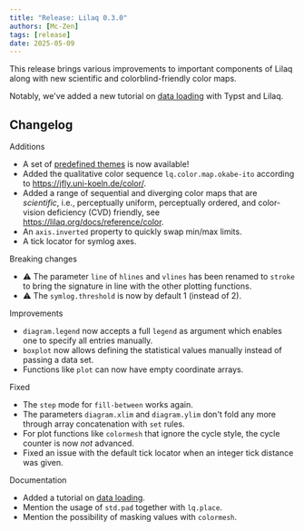 ```yaml
---
title: "Release: Lilaq 0.3.0"
authors: [Mc-Zen]
tags: [release]
date: 2025-05-09
---
```


This release brings various improvements to important components of Lilaq along with new scientific and colorblind-friendly color maps. 

<!-- truncate -->

Notably, we've added a new tutorial on [data loading](https://lilaq.org/docs/tutorials/data-loading) with Typst and Lilaq.


## Changelog

Additions 
- A set of [predefined themes](https://lilaq.org/themes) is now available!
- Added the qualitative color sequence `lq.color.map.okabe-ito` according to https://jfly.uni-koeln.de/color/.
- Added a range of sequential and diverging color maps that are _scientific_, i.e., perceptually uniform, perceptually ordered, and color-vision deficiency (CVD) friendly, see https://lilaq.org/docs/reference/color. 
- An `axis.inverted` property to quickly swap min/max limits. 
- A tick locator for symlog axes.  


Breaking changes
- ⚠️ The parameter `line` of `hlines` and `vlines` has been renamed to `stroke` to bring the signature in line with the other plotting functions. 
- ⚠️ The `symlog.threshold` is now by default 1 (instead of 2). 



Improvements
- `diagram.legend` now accepts a full `legend` as argument which enables one to specify all entries manually. 
- `boxplot` now allows defining the statistical values manually instead of passing a data set. 
- Functions like `plot` can now have empty coordinate arrays. 


Fixed
- The `step` mode for `fill-between` works again. 
- The parameters `diagram.xlim` and `diagram.ylim` don't fold any more through array concatenation with `set` rules. 
- For plot functions like `colormesh` that ignore the cycle style, the cycle counter is now _not_ advanced. 
- Fixed an issue with the default tick locator when an integer tick distance was given. 


Documentation
- Added a tutorial on [data loading](https://lilaq.org/docs/tutorials/data-loading). 
- Mention the usage of `std.pad` together with `lq.place`. 
- Mention the possibility of masking values with `colormesh`.
